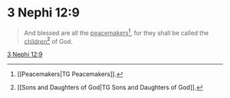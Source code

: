 # 3 Nephi 12:9

> And blessed are all the <u>peacemakers</u>[^a], for they shall be called the <u>children</u>[^b] of God.

[3 Nephi 12:9](https://www.churchofjesuschrist.org/study/scriptures/bofm/3-ne/12?lang=eng&id=p9#p9)


[^a]: [[Peacemakers|TG Peacemakers]].  
[^b]: [[Sons and Daughters of God|TG Sons and Daughters of God]].  

